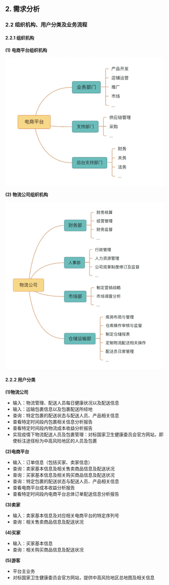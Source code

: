 ## 2. 需求分析

### 2.2 组织机构、用户分类及业务流程

#### 2.2.1 组织机构
**(1) 电商平台组织机构**

![image](https://github.com/ShupeiLi/database-project/blob/master/gallery/e-cormmerce_organization.png)

**(2) 物流公司组织机构**

![image](https://github.com/ShupeiLi/database-project/blob/master/gallery/logistics_organization.png)

#### 2.2.2 用户分类
**(1)物流公司**

* 输入：物流管理、配送人员每日健康状况以及配送信息
* 输入：运输包裹信息以及包裹配送所经地
* 查询：特定包裹的配送状态与配送人员、产品相关信息
* 查看特定时间段内包裹相关信息分析报告
* 查看特定时间段内物流成本收益分析报告
* 实现疫情下物流配送人员及包裹管理：对标国家卫生健康委员会官方网站，即使标注途径标为中高风险地区的人员及包裹

**(2)电商平台**
* 输入：订单信息（包括买家、卖家信息）
* 查询：卖家基本信息及相关售卖商品信息及配送状况
* 查询：买家基本信息及相关购买商品信息及配送状况
* 查询：特定包裹的配送状态与配送人员、产品相关信息
* 查看电商平台成本收益分析报告
* 查看特定时间段内电商平台总体订单配送信息分析报告

**(3)卖家**
* 输入：卖家基本信息及对应相关电商平台的特定序列号
* 查询：相关售卖商品信息及配送状况

**(4)买家**
* 输入：买家基本信息
* 查询：相关购买商品信息及配送状况

**(5)游客**
* 平台主业务
* 对标国家卫生健康委员会官方网站，提供中高风险地区总地图及相关信息
